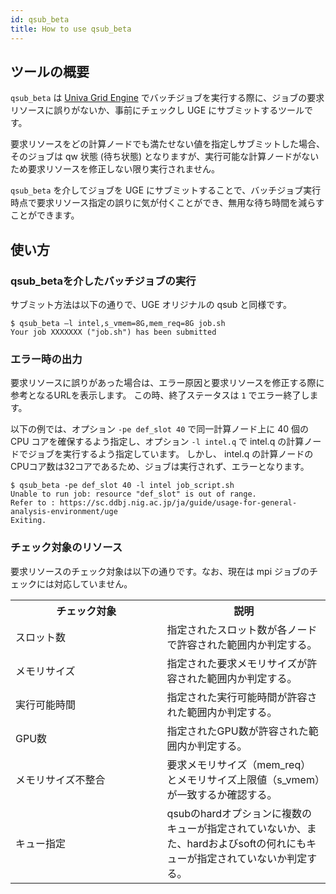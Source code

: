 ```yaml
---
id: qsub_beta
title: How to use qsub_beta
---
```


## ツールの概要

`qsub_beta` は [Univa Grid Engine](/software/univa_grid_engine) でバッチジョブを実行する際に、ジョブの要求リソースに誤りがないか、事前にチェックし UGE にサブミットするツールです。

要求リソースをどの計算ノードでも満たせない値を指定しサブミットした場合、そのジョブは qw 状態 (待ち状態) となりますが、実行可能な計算ノードがないため要求リソースを修正しない限り実行されません。

`qsub_beta` を介してジョブを UGE にサブミットすることで、バッチジョブ実行時点で要求リソース指定の誤りに気が付くことができ、無用な待ち時間を減らすことができます。

## 使い方

### qsub_betaを介したバッチジョブの実行

サブミット方法は以下の通りで、UGE オリジナルの qsub と同様です。

```
$ qsub_beta –l intel,s_vmem=8G,mem_req=8G job.sh
Your job XXXXXXX ("job.sh") has been submitted
```

### エラー時の出力

要求リソースに誤りがあった場合は、エラー原因と要求リソースを修正する際に参考となるURLを表示します。
この時、終了ステータスは `1` でエラー終了します。

以下の例では、オプション `-pe def_slot 40` で同一計算ノード上に 40 個の CPU コアを確保するよう指定し、オプション `-l intel.q` で intel.q の計算ノードでジョブを実行するよう指定しています。
しかし、 intel.q の計算ノードのCPUコア数は32コアであるため、ジョブは実行されず、エラーとなります。

```
$ qsub_beta -pe def_slot 40 -l intel job_script.sh
Unable to run job: resource "def_slot" is out of range.
Refer to : https://sc.ddbj.nig.ac.jp/ja/guide/usage-for-general-analysis-environment/uge
Exiting.
```

### チェック対象のリソース

要求リソースのチェック対象は以下の通りです。なお、現在は mpi ジョブのチェックには対応していません。

<table>
	<tr>
		<th width="300">チェック対象</th>
		<th width="300">説明</th>
	</tr>
	<tr>
		<td>スロット数</td>
		<td>指定されたスロット数が各ノードで許容された範囲内か判定する。</td>
	</tr>
	<tr>
		<td>メモリサイズ</td>
		<td>指定された要求メモリサイズが許容された範囲内か判定する。</td>
	</tr>
	<tr>
		<td>実行可能時間</td>
		<td>指定された実行可能時間が許容された範囲内か判定する。</td>
	</tr>
	<tr>
		<td>GPU数</td>
		<td>指定されたGPU数が許容された範囲内か判定する。</td>
	</tr>
	<tr>
		<td>メモリサイズ不整合</td>
		<td>要求メモリサイズ（mem_req）とメモリサイズ上限値（s_vmem）が一致するか確認する。</td>
	</tr>
	<tr>
		<td>キュー指定</td>
		<td>qsubのhardオプションに複数のキューが指定されていないか、また、hardおよびsoftの何れにもキューが指定されていないか判定する。</td>
	</tr>
</table>
